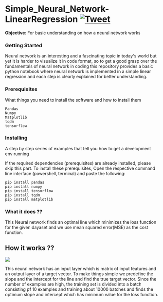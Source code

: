 # Simple_Neural_Network-LinearRegression  [![Tweet](https://img.shields.io/twitter/url/http/shields.io.svg?style=social)](https://twitter.com/intent/tweet?text=Get%20over%20170%20free%20design%20blocks%20based%20on%20Bootstrap%204&url=https://www.froala.com/design-blocks&via=froala&hashtags=bootstrap,design,templates,blocks,developers)
<b>Objective: </b>For basic understanding on how a neural network works 

### Getting Started

Neural network is an interesting and a fascinating topic in today's world but yet it is harder to visualize it in code format, so to get a good grasp over the fundamentals of neural network in coding this repository provides a basic python notebook where neural network is implemented in a simple linear regression and each step is clearly explained for better understanding.

### Prerequisites

What things you need to install the software and how to install them

```
Pandas
Numpy
Matplotlib
tqdm
tensorflow
```

### Installing

A step by step series of examples that tell you how to get a development env running

If the required dependencies (prerequisites) are already installed, please skip this part.
To install these prerequisites, Open the respective command line interface (powershell, terminal) and paste the following:

```
pip install pandas
pip install numpy
pip install tensorflow
pip install tqdm
pip install matplotlib

```
### What it does ??
This Neural network finds an optimal line which minimizes the loss function for the given dayaset and we use mean squared error(MSE) as the cost function.

## How it works ??
![](https://www.cc.gatech.edu/~san37/img/dl/perceptron.jpg)

This neural network has an input layer which is matrix of input features and an output layer of a target vector. To make things simple we predefine the slope and the intercept for the line and find the true target vector. Since the number of examples are high, the training set is divided into a batch consisting pf 10 examples and training about 10000 batches and finds the optimum slope and intercept which has minimum  value for the loss function.
